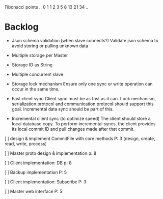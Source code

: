 Fibonacci points
.. 0 1 1 2 3 5 8 13 21 34 ..

Backlog
=======
- Json schema validation (when slave connects?)
  Validate json schema to avoid storing or pulling unknown data

- Multiple storage per Master

- Storage ID as String

- Multiple concurrent slave

- Storage lock mechanism
  Ensure only one sync or write operation can occur in the same time.

- Fast client sync
  Client sync must be as fast as it can. Lock mechanism, serialization protocol and communication protocol
  should support this goal. Incremental data sync should be part of this.

- Incremental client sync (to optimize speed)
  The client should store a local database copy. To perform incremental syncs, the client provides its local commit ID and pull changes made after that commit.

[ ] design & implement CommitFile with core methods
    P: 3
    (design, create, read, write, process)
    
[ ] Master proto design & implementation
    p: 8

[ ] Client implementation: DB
    p: 8

[ ] Backup implementation
    P: 5

[ ] Client implementation: Subscribe
    P: 3

[ ] Master web interface
    P: 5
